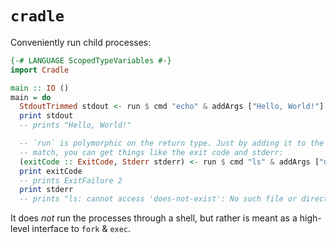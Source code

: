 # `cradle`

Conveniently run child processes:

```haskell
{-# LANGUAGE ScopedTypeVariables #-}
import Cradle

main :: IO ()
main = do
  StdoutTrimmed stdout <- run $ cmd "echo" & addArgs ["Hello, World!"]
  print stdout
  -- prints "Hello, World!"

  -- `run` is polymorphic on the return type. Just by adding it to the pattern
  -- match, you can get things like the exit code and stderr:
  (exitCode :: ExitCode, Stderr stderr) <- run $ cmd "ls" & addArgs ["does-not-exist"]
  print exitCode
  -- prints ExitFailure 2
  print stderr
  -- prints "ls: cannot access 'does-not-exist': No such file or directory\n"
```

It does _not_ run the processes through a shell, but rather is meant as a high-level interface to `fork` & `exec`.
